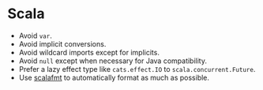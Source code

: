 # Scala

* Avoid `var`.
* Avoid implicit conversions.
* Avoid wildcard imports except for implicits.
* Avoid `null` except when necessary for Java compatibility.
* Prefer a lazy effect type like `cats.effect.IO` to `scala.concurrent.Future`.
* Use [scalafmt] to automatically format as much as possible.

[scalafmt]: https://scalameta.org/scalafmt/
